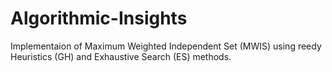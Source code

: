 # Algorithmic-Insights
Implementaion of  Maximum Weighted Independent Set (MWIS) using reedy Heuristics (GH) and Exhaustive Search (ES) methods. 
